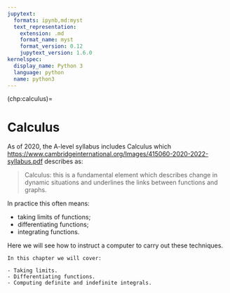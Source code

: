 ```yaml
---
jupytext:
  formats: ipynb,md:myst
  text_representation:
    extension: .md
    format_name: myst
    format_version: 0.12
    jupytext_version: 1.6.0
kernelspec:
  display_name: Python 3
  language: python
  name: python3
---
```


(chp:calculus)=

# Calculus

As of 2020, the A-level syllabus includes Calculus which
<https://www.cambridgeinternational.org/Images/415060-2020-2022-syllabus.pdf>
describes as:

> Calculus: this is a fundamental element which describes change in dynamic
> situations and underlines the links between functions and graphs.

In practice this often means:

- taking limits of functions;
- differentiating functions;
- integrating functions.

Here we will see how to instruct a computer to carry out these techniques.

```{important}
In this chapter we will cover:

- Taking limits.
- Differentiating functions.
- Computing definite and indefinite integrals.
```
